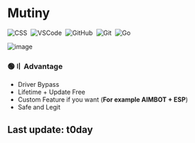 # Mutiny

![CSS](https://img.shields.io/badge/-CSS-05122A?style=for-the-badge&logo=CSS3&logoColor=1572B6)&nbsp;
![VSCode](https://img.shields.io/badge/-Visual_Studio_Code-05122A?style=for-the-badge&logo=VisualStudioCode)&nbsp;
![GitHub](https://img.shields.io/badge/-GitHub-05122A?style=for-the-badge&logo=github)&nbsp;
![Git](https://img.shields.io/badge/-Git-05122A?style=for-the-badge&logo=git)&nbsp;
![Go](https://img.shields.io/badge/-Go-05122A?style=for-the-badge&logo=Go)&nbsp;


![image](https://github.com/d0ntFAllX/RustMutiny/assets/148692425/cbe814ac-352a-4153-8191-0e8a48c9e49e)



### 🟢〢 Advantage

- Driver Bypass
- Lifetime + Update Free
- Custom Feature if you want (**For example AIMBOT + ESP**)
- Safe and Legit


## Last update: t0day
                      
